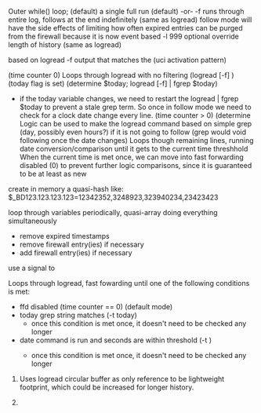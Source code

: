 Outer while() loop;
  (default) a single full run (default)
     -or-
  -f runs through entire log, follows at the end indefinitely (same as logread)
     follow mode will have the side effects of limiting how often expired entries can be purged from the firewall
     because it is now event based
  -l 999 optional override length of history (same as logread)

based on logread -f output that matches the (uci activation pattern)

(time counter 0)
 Loops through logread with no filtering (logread [-f] )
(today flag is set) (determine $today; logread [-f] | fgrep $today)
 - if the today variable changes, we need to restart the logread | fgrep $today to prevent a stale grep term.  So once in follow mode we need to check
 for a clock date change every line.
(time counter > 0) (determine
 Logic can be used to make the logread command based on simple grep (day, possibly even hours?) if it is not going to follow (grep would void following once the date changes)
 Loops though remaining lines, running date conversion/comparison until it gets to the current time threshhold
 When the current time is met once, we can move into fast forwarding disabled (0) to prevent further logic comparisons, since it is guaranteed to be at least as new

create in memory a quasi-hash like:
 $_BD123.123.123.123=12342352,3248923,323940234,23423423

loop through variables periodically, quasi-array doing everything simultaneously
 - remove expired timestamps
 - remove firewall entry(ies) if necessary
 - add firewall entry(ies) if necessary

use a signal to

Loops through logread, fast fowarding until one of the following conditions is met:

 - ffd disabled (time counter == 0) (default mode)
 - today grep string matches (-t today)
   - once this condition is met once, it doesn't need to be checked any longer
 - date command is run and seconds are within threshold (-t <timeString>)
   - once this condition is met once, it doesn't need to be checked any longer

1) Uses logread circular buffer as only reference to be lightweight footprint,
  which could be increased for longer history.

2)
